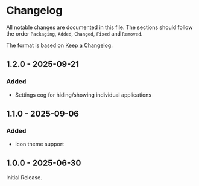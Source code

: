 # Changelog

All notable changes are documented in this file.
The sections should follow the order `Packaging`, `Added`, `Changed`, `Fixed` and `Removed`.

The format is based on [Keep a Changelog](https://keepachangelog.com/en/1.0.0/).

## 1.2.0 - 2025-09-21

### Added

- Settings cog for hiding/showing individual applications

## 1.1.0 - 2025-09-06

### Added

- Icon theme support

## 1.0.0 - 2025-06-30

Initial Release.
